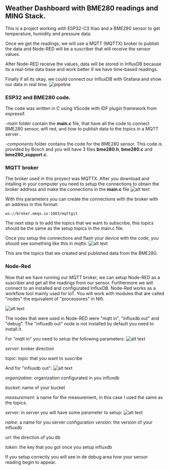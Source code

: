 ## Weather Dashboard with BME280 readings and MING Stack.

This is a project working with ESP32-C3 Xiao and a BME280 sensor to get temperature, humidity and pressure data. 

Once we get the readings, we will use a MQTT (MQTTX) broker to publish the data and Node-RED will be a suscriber that will receive the sensor values.

After Node-RED receive the values, data will be stored in InfluxDB because its a real-time data base and work better if we have time-based readings.

Finally if all its okay, we could connect our InfluxDB with Grafana and show our data in real time.
![pipeline](https://github.com/Manux9512/BME280-Weather-Dashboard/assets/105811018/5142feec-feae-468b-974b-78e5c82872f6)


### ESP32 and BME280 code. 

The code was written in C using VScode with IDF plugin framework from espressif. 

-*main* folder contain the **main.c** file, that have all the code to connect BME280 sensor, wifi red, and how to publish data to the topics in a MQTT server .

-*components* folder contains the code for the BME280 sensor. This code is provided by Bosch and you will have 3 files **bme280.h**, **bme280.c** and **bme280_support.c**.
 
### MQTT broker 

The broker used in this proyect was MQTTX. After you download and intalling in your computer you need to setup the connections to obtain the broker address and make the connections in the **main.c** file
![alt text](mqttconfig.png)

With this parameters you can create the connections with the broker with an address in this format:

    ws://broker.emqx.io:1083/mqttgit

The next step is to add the topics that we want to subscribe, this topics should be the same as the setup topics in the main.c file.

Once you setup the connections and flash your device with the code, you should see something like this in mqttx:
![alt text](mqttx.png) 

This are the topics that we created and published data from the BME280.

### Node-Red 
Now that we have running our MQTT broker, we can setup Node-RED as a suscriber and get all the readings from our sensor. Furthermore we will connect to an installed and configurated InfluxDB.
Node-Red works as a workflow tool mainly used for IoT. You will work with modules that are called "nodes" the equivalent of "processores" in Nifi.

![alt text](nodered.png)

The nodes that were used in Node-RED were "mqtt in", "influxdb out" and "debug". The "influxdb out" node is not installed by default you need to install it.

For "mqtt in" you need to setup the following parameters:
![alt text](mqttin.png)

*server*: broker direction

*topic*: topic that you want to suscribe

And for "influxdb out":
![alt text](influxout.png)

*organization*: organization configurated in you influxdb

*bucket*: name of your bucket

*measurement*: a name for the measurement, in this case I used the same as the topics.

*server*: in server you will have some parameter to setup:
![alt text](influxoutconfg.png) 

*name*: a name for you server configuration
*version*: the version of your influxdb

*url*: the direction of you db

*token*: the key that you got once you setup influxdb

If you setup correctly you will see in de debug area how your sensor reading begin to appear.
